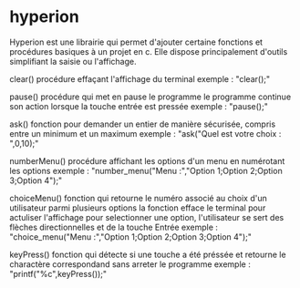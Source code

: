 # hyperion
Hyperion est une librairie qui permet d'ajouter certaine fonctions et procédures basiques à un projet en c. Elle dispose principalement d'outils simplifiant la saisie ou l'affichage.

clear()
procédure effaçant l'affichage du terminal
exemple : "clear();"

pause()
procédure qui met en pause le programme
le programme continue son action lorsque la touche entrée est pressée
exemple : "pause();"

ask()
fonction pour demander un entier de manière sécurisée, compris entre un minimum et un maximum
exemple : "ask("Quel est votre choix : ",0,10);"

numberMenu()
procédure affichant les options d'un menu en numérotant les options
exemple : "number_menu("Menu :","Option 1;Option 2;Option 3;Option 4");"

choiceMenu()
fonction qui retourne le numéro associé au choix d'un utilisateur parmi plusieurs options
la fonction efface le terminal pour actuliser l'affichage
pour selectionner une option, l'utilisateur se sert des flèches directionnelles et de la touche Entrée
exemple : "choice_menu("Menu :","Option 1;Option 2;Option 3;Option 4");"

keyPress()
fonction qui détecte si une touche a été préssée et retourne le charactère correspondand sans arreter le programme
exemple : "printf("%c",keyPress());"

